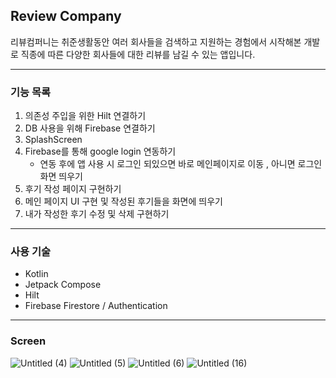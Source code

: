 ## Review Company
리뷰컴퍼니는 취준생활동안 여러 회사들을 검색하고 지원하는 경험에서 시작해본 개발로 
직종에 따른 다양한 회사들에 대한 리뷰를 남길 수 있는 앱입니다.
***
### 기능 목록
    
1. 의존성 주입을 위한 Hilt 연결하기 
2. DB 사용을 위해 Firebase 연결하기 
3. SplashScreen 
4. Firebase를 통해 google login 연동하기
    - 연동 후에 앱 사용 시 로그인 되있으면 바로 메인페이지로 이동 , 아니면 로그인 화면 띄우기
5. 후기 작성 페이지 구현하기
6. 메인 페이지 UI 구현 및 작성된 후기들을 화면에 띄우기
7. 내가 작성한 후기 수정 및 삭제 구현하기

***
### 사용 기술
- Kotlin
- Jetpack Compose
- Hilt
- Firebase Firestore / Authentication
***
### Screen
  
![Untitled (4)](https://github.com/SungHunn/ReviewCompany/assets/86955873/ac107a97-7fd1-457e-8a10-b6ec487b0a9b)  ![Untitled (5)](https://github.com/SungHunn/ReviewCompany/assets/86955873/fd4fe345-5363-4bcc-a267-81babda9b055)
![Untitled (6)](https://github.com/SungHunn/ReviewCompany/assets/86955873/7ec23fd6-2a3c-4558-8df0-65e09329e07f) ![Untitled (16)](https://github.com/SungHunn/ReviewCompany/assets/86955873/2d961a80-31ff-4fe5-8739-4be257eea01d)




